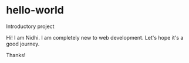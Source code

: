 # hello-world
Introductory project

Hi! I am Nidhi. I am completely new to web development. Let's hope it's a good journey.

Thanks!
